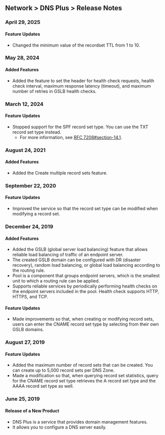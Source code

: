## Network > DNS Plus > Release Notes

### April 29, 2025

#### Feature Updates
*  Changed the minimum value of the recordset TTL from 1 to 10.

### May 28, 2024

#### Added Features 
* Added the feature to set the header for health check requests, health check interval, maximum response latency (timeout), and maximum number of retries in GSLB health checks.

### March 12, 2024

#### Feature Updates

* Stopped support for the SPF record set type. You can use the TXT record set type instead.
    * For more information, see [RFC 7208#section-14.1](https://datatracker.ietf.org/doc/html/rfc7208#section-14.1).

### August 24, 2021

#### Added Features

* Added the Create multiple record sets feature.


### September 22, 2020

#### Feature Updates

* Improved the service so that the record set type can be modified when modifying a record set.


### December 24, 2019

#### Added Features

* Added the GSLB (global server load balancing) feature that allows reliable load balancing of traffic of an endpoint server.
* The created GSLB domain can be configured with DR (disaster recovery), random load balancing, or global load balancing according to the routing rule.
* Pool is a component that groups endpoint servers, which is the smallest unit to which a routing rule can be applied.
* Supports reliable services by periodically performing health checks on the endpoint servers included in the pool. Health check supports HTTP, HTTPS, and TCP.

#### Feature Updates

* Made improvements so that, when creating or modifying record sets, users can enter the CNAME record set type by selecting from their own GSLB domains.


### August 27, 2019

#### Feature Updates

* Added the maximum number of record sets that can be created. You can create up to 5,000 record sets per DNS Zone.
* Made a modification so that, when querying record set statistics, query for the CNAME record set type retrieves the A record set type and the AAAA record set type as well.


### June 25, 2019

#### Release of a New Product

* DNS Plus is a service that provides domain management features.
* It allows you to configure a DNS server easily.
